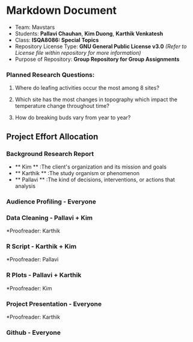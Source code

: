 # Markdown Document

* Team: Mavstars 
* Students: **Pallavi Chauhan**, **Kim Duong**, **Karthik Venkatesh**
* Class: **ISQA8086: Special Topics**
* Repository License Type: **GNU General Public License v3.0** _(Refer to License file within repository for more information)_
* Purpose of Repository: **Group Repository for Group Assignments**

### Planned Research Questions: 
1. Where do leafing activities occur the most among 8 sites?  

2. Which site has the most changes in topography which impact the temperature change throughout time?  

3. How do breaking buds vary from year to year?  


## Project Effort Allocation 

### Background Research Report 

* ** Kim ** :The client's organization and its mission and goals 
* ** Karthik ** :The study organism or phenomenon 
* ** Pallavi ** :The kind of decisions, interventions, or actions that analysis 

### Audience Profiling - Everyone

### Data Cleaning - Pallavi + Kim 
*Proofreader: Karthik

### R Script - Karthik + Kim 
*Proofreader: Pallavi

### R Plots - Pallavi + Karthik 
*Proofreader: Kim 

### Project Presentation - Everyone 
*Proofreader: Karthik 

### Github - Everyone 
